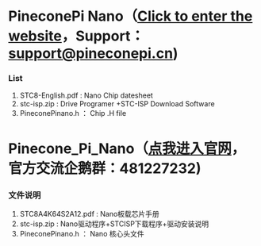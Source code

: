 # PineconePi Nano（[Click to enter the website](http://www.pineconepi.cn)，Support：support@pineconepi.cn)
###  **List** 

1. STC8-English.pdf : Nano Chip datesheet
2. stc-isp.zip : Drive Programer +STC-ISP Download Software
3. PineconePinano.h ： Chip .H file



# Pinecone_Pi_Nano（[点我进入官网](http://www.pineconepi.cn)，官方交流企鹅群：481227232)
###  **文件说明** 

1. STC8A4K64S2A12.pdf : Nano板载芯片手册
2. stc-isp.zip : Nano驱动程序+STCISP下载程序+驱动安装说明
3. PineconePinano.h ： Nano 核心头文件

